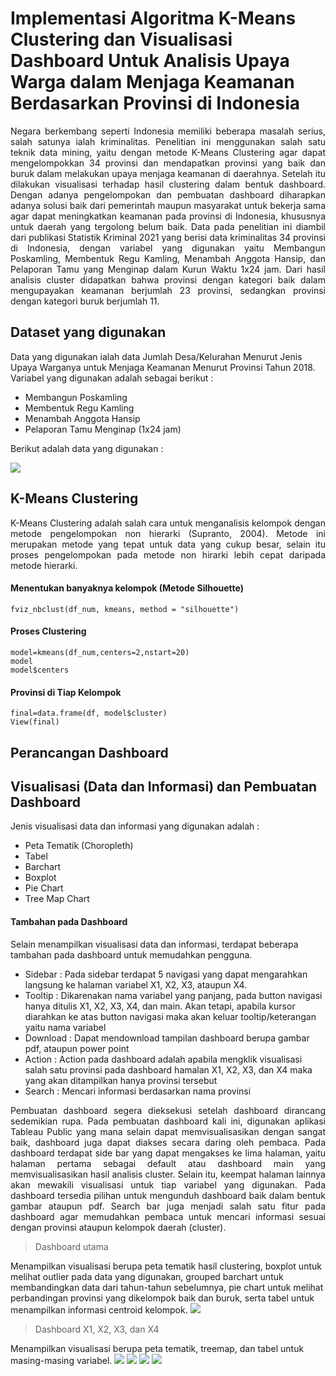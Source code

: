 # Implementasi Algoritma K-Means Clustering dan Visualisasi Dashboard Untuk Analisis Upaya Warga dalam Menjaga Keamanan Berdasarkan Provinsi di Indonesia 

<p align="justify"> Negara berkembang seperti Indonesia memiliki beberapa masalah serius, salah satunya ialah kriminalitas. Penelitian ini menggunakan salah satu teknik data mining, yaitu dengan metode K-Means Clustering agar dapat mengelompokkan 34 provinsi dan mendapatkan provinsi yang baik dan buruk dalam melakukan upaya menjaga keamanan di daerahnya. Setelah itu dilakukan visualisasi terhadap hasil clustering dalam bentuk dashboard. Dengan adanya pengelompokan dan pembuatan dashboard diharapkan adanya solusi baik dari pemerintah maupun masyarakat untuk bekerja sama agar dapat meningkatkan keamanan pada provinsi di Indonesia, khususnya untuk daerah yang tergolong belum baik. Data pada penelitian ini diambil dari publikasi Statistik Kriminal 2021 yang berisi data kriminalitas 34 provinsi di Indonesia, dengan variabel yang digunakan yaitu Membangun Poskamling, Membentuk Regu Kamling, Menambah Anggota Hansip, dan Pelaporan Tamu yang Menginap dalam Kurun Waktu 1x24 jam. Dari hasil analisis cluster didapatkan bahwa provinsi dengan kategori baik dalam mengupayakan keamanan berjumlah 23 provinsi, sedangkan provinsi dengan kategori buruk berjumlah 11. </p>
 
## Dataset yang digunakan
Data yang digunakan ialah data Jumlah Desa/Kelurahan Menurut Jenis Upaya Warganya untuk Menjaga Keamanan Menurut Provinsi Tahun 2018.
Variabel yang digunakan adalah sebagai berikut :
- Membangun Poskamling
- Membentuk Regu Kamling
- Menambah Anggota Hansip
- Pelaporan Tamu Menginap (1x24 jam)

Berikut adalah data yang digunakan :

![](Data.PNG)

## K-Means Clustering
<p align="justify">K-Means Clustering adalah salah cara untuk menganalisis kelompok dengan metode pengelompokan non hierarki (Supranto, 2004). Metode ini merupakan metode yang tepat untuk data yang cukup besar, selain itu proses pengelompokan pada metode non hirarki lebih cepat daripada metode hierarki. </p>

#### Menentukan banyaknya kelompok (Metode Silhouette)
```{r}
fviz_nbclust(df_num, kmeans, method = "silhouette") 
```

#### Proses Clustering
```{r}
model=kmeans(df_num,centers=2,nstart=20)
model
model$centers
```
#### Provinsi di Tiap Kelompok
```{r}
final=data.frame(df, model$cluster)
View(final)
```

## Perancangan Dashboard

## Visualisasi (Data dan Informasi) dan Pembuatan Dashboard
Jenis visualisasi data dan informasi yang digunakan adalah :
- Peta Tematik (Choropleth)
- Tabel
- Barchart
- Boxplot
- Pie Chart
- Tree Map Chart

#### Tambahan pada Dashboard
Selain menampilkan visualisasi data dan informasi, terdapat beberapa tambahan pada dashboard untuk memudahkan pengguna.
- Sidebar   : Pada sidebar terdapat 5 navigasi yang dapat mengarahkan langsung ke halaman variabel X1, X2, X3, ataupun X4. 
- Tooltip   : Dikarenakan nama variabel yang panjang, pada button navigasi hanya ditulis X1, X2, X3, X4, dan main. Akan tetapi, apabila kursor diarahkan ke atas button navigasi maka akan keluar tooltip/keterangan yaitu nama variabel
- Download  : Dapat mendownload tampilan dashboard berupa gambar pdf, ataupun power point
- Action    : Action pada dashboard adalah apabila mengklik visualisasi salah satu provinsi pada dashboard hamalan X1, X2, X3, dan X4 maka yang akan ditampilkan hanya provinsi tersebut
- Search    : Mencari informasi berdasarkan nama provinsi

<p align="justify">Pembuatan dashboard segera dieksekusi setelah dashboard dirancang sedemikian rupa. Pada pembuatan dashboard kali ini, digunakan aplikasi Tableau Public yang mana selain dapat memvisualisasikan dengan sangat baik, dashboard juga dapat diakses secara daring oleh pembaca. Pada dashboard terdapat side bar yang dapat mengakses ke lima halaman, yaitu halaman pertama sebagai default atau dashboard main yang memvisualisasikan hasil analisis cluster. Selain itu, keempat halaman lainnya akan mewakili visualisasi untuk tiap variabel yang digunakan. Pada dashboard tersedia pilihan untuk mengunduh dashboard baik dalam bentuk gambar ataupun pdf. Search bar juga menjadi salah satu fitur pada dashboard agar memudahkan pembaca untuk mencari informasi sesuai dengan provinsi ataupun kelompok daerah (cluster).</p>

> Dashboard utama

Menampilkan visualisasi berupa peta tematik hasil clustering, boxplot untuk melihat outlier pada data yang digunakan, grouped barchart untuk membandingkan data dari tahun-tahun sebelumnya, pie chart untuk melihat perbandingan provinsi yang dikelompok baik dan buruk, serta tabel untuk menampilkan informasi centroid kelompok.
![](Vmain.png)

> Dashboard X1, X2, X3, dan X4

Menampilkan visualisasi berupa peta tematik, treemap, dan tabel untuk masing-masing variabel.
![](V1.png)
![](V2.png)
![](V3.png)
![](V4.png)


